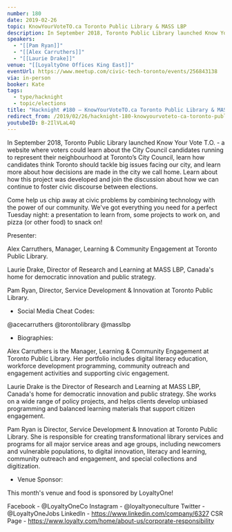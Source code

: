 ```yaml
---
number: 180
date: 2019-02-26
topic: KnowYourVoteTO.ca Toronto Public Library & MASS LBP
description: In September 2018, Toronto Public Library launched Know Your Vote T.O. - a website where voters could learn about the City Council candidates running to represent their neighbourhood at Toronto’s City Council, learn how candidates think Toronto should tackle big issues facing our city, and learn more about how decisions are made in the city we call home. Learn about how this project was developed and join the discussion about how we can continue to foster civic discourse between elections.
speakers:
  - "[[Pam Ryan]]"
  - "[[Alex Carruthers]]"
  - "[[Laurie Drake]]"
venue: "[[LoyaltyOne Offices King East]]"
eventUrl: https://www.meetup.com/civic-tech-toronto/events/256843138
via: in-person
booker: Kate
tags:
  - type/hacknight
  - topic/elections
title: "Hacknight #180 – KnowYourVoteTO.ca Toronto Public Library & MASS LBP"
redirect_from: /2019/02/26/hacknight-180-knowyourvoteto-ca-toronto-public-library-mass-lbp-with-pam-ryan-alex-carruthers-and-laurie-drake/
youtubeID: B-2IlVLaL4Q
---
```

In September 2018, Toronto Public Library launched Know Your Vote T.O. - a website where voters could learn about the City Council candidates running to represent their neighbourhood at Toronto’s City Council, learn how candidates think Toronto should tackle big issues facing our city, and learn more about how decisions are made in the city we call home. Learn about how this project was developed and join the discussion about how we can continue to foster civic discourse between elections.

Come help us chip away at civic problems by combining technology with the power of our community. We've got everything you need for a perfect Tuesday night: a presentation to learn from, some projects to work on, and pizza (or other food) to snack on!

Presenter:

Alex Carruthers, Manager, Learning & Community Engagement at Toronto Public Library.

Laurie Drake, Director of Research and Learning at MASS LBP, Canada's home for democratic innovation and public strategy.

Pam Ryan, Director, Service Development & Innovation at Toronto Public Library.

+ Social Media Cheat Codes:

@acecarruthers
@torontolibrary
@masslbp

+ Biographies:

Alex Carruthers is the Manager, Learning & Community Engagement at Toronto Public Library. Her portfolio includes digital literacy education, workforce development programming, community outreach and engagement activities and supporting civic engagement.

Laurie Drake is the Director of Research and Learning at MASS LBP, Canada's home for democratic innovation and public strategy. She works on a wide range of policy projects, and helps clients develop unbiased programming and balanced learning materials that support citizen engagement.

Pam Ryan is Director, Service Development & Innovation at Toronto Public Library. She is responsible for creating transformational library services and programs for all major service areas and age groups, including newcomers and vulnerable populations, to digital innovation, literacy and learning, community outreach and engagement, and special collections and digitization.

+ Venue Sponsor:

This month's venue and food is sponsored by LoyaltyOne!

Facebook - @LoyaltyOneCo
Instagram - @loyaltyoneculture
Twitter - @LoyaltyOneJobs
LinkedIn - https://www.linkedin.com/company/6327
CSR Page - https://www.loyalty.com/home/about-us/corporate-responsibility
